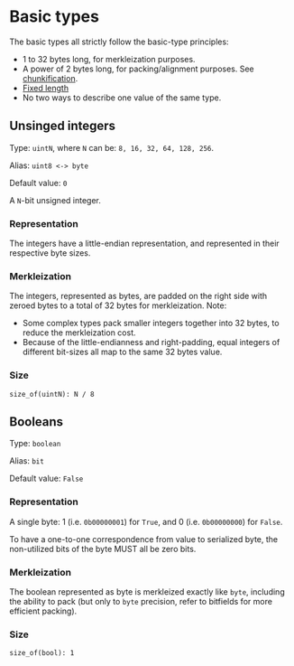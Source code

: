 # Basic types

The basic types all strictly follow the basic-type principles:
- 1 to 32 bytes long, for merkleization purposes.
- A power of 2 bytes long, for packing/alignment purposes. See [chunkification](../merkleization/chunkify.md).
- [Fixed length](../representation/fixed_variable_size.md)
- No two ways to describe one value of the same type.

## Unsinged integers

Type: `uintN`, where `N` can be: `8, 16, 32, 64, 128, 256`.

Alias: `uint8 <-> byte`

Default value: `0`

A `N`-bit unsigned integer.

### Representation

The integers have a little-endian representation, and represented in their respective byte sizes.

### Merkleization

The integers, represented as bytes, are padded on the right side with zeroed bytes to a total of 32 bytes for merkleization.
Note:
 - Some complex types pack smaller integers together into 32 bytes, to reduce the merkleization cost.
 - Because of the little-endianness and right-padding, equal integers of different bit-sizes all map to the same 32 bytes value.

### Size

`size_of(uintN): N / 8`


## Booleans

Type: `boolean`

Alias: `bit`

Default value: `False` 

### Representation

A single byte: 1 (i.e. `0b00000001`) for `True`, and 0 (i.e. `0b00000000`) for `False`.

To have a one-to-one correspondence from value to serialized byte, the non-utilized bits of the byte MUST all be zero bits.

### Merkleization

The boolean represented as byte is merkleized exactly like `byte`, including the ability to pack (but only to `byte` precision, refer to bitfields for more efficient packing).

### Size

`size_of(bool): 1`
